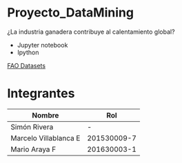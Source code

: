 # Proyecto_DataMining
¿La industria ganadera contribuye al calentamiento global?

* Jupyter notebook
* Ipython

[FAO Datasets](http://www.fao.org/faostat/en/#data)

# Integrantes


| Nombre | Rol |
| ---- | ---- |
| Simón Rivera | - |
| Marcelo Villablanca E | 201530009-7 |
| Mario Araya F | 201630003-1 |

